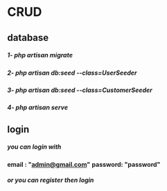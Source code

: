 # CRUD
## database
 ##### 1- php artisan migrate
 ##### 2- php artisan db:seed --class=UserSeeder
 ##### 3- php artisan db:seed --class=CustomerSeeder
 ##### 4- php artisan serve
## login 
##### you can login with 
  **email : "admin@gmail.com"**
  **password: "password"**
##### or you can register then login 
